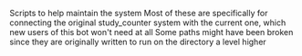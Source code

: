 Scripts to help maintain the system
Most of these are specifically for connecting the original study_counter system with the current one, which new users of this bot won't need at all
Some paths might have been broken since they are originally written to run on the directory a level higher

